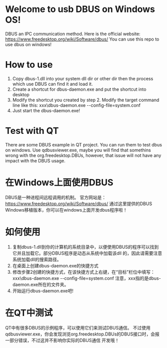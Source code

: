 # Welcome to usb DBUS on Windows OS!
DBUS an IPC communication method.
Here is the official website: https://www.freedesktop.org/wiki/Software/dbus/
You can use this repo to use dbus on windows!
# How to use
1. Copy dbus-1.dll into your system dll dir or other dir then the process which use
   DBUS can find it and load it.
2. Create a shortcut for dbus-daemon.exe and put the shortcut into desktop
3. Modify the shortcut you created by step 2. Modify the target command line like this:
   xxx\dbus-daemon.exe --config-file=system.conf
4. Just start the dbus-daemon.exe!
# Test with QT
There are some DBUS example in QT project. You can run them to test dbus on windows.
Use qdbusviewer.exe, maybe you will find that somethins wrong with the org.freedesktop.DBUs,
however, that issue will not have any impact with the DBUS usage.


# 在Windows上面使用DBUS
DBUS是一种进程间远程调用的机制。
官方网站是： https://www.freedesktop.org/wiki/Software/dbus/
通过这里提供的DBUS Windows移植版本，你可以在windows上面开发dbus程序啦！
# 如何使用
1. 复制dbus-1.dll到你的计算机的系统目录中，以便使用DBUS的程序可以找到它并且加载它。部分DBUS程序是动态从系统中加载该dll
   的，因此请需要注意系统加载dll的搜索路径。
2. 在桌面上创建dbus-daemon.exe的快捷方式
3. 修改步骤2创建的快捷方式，在该快捷方式上右键，在“目标”栏位中填写：xxx\dbus-daemon.exe --config-file=system.conf
   注意，xxx指的是dbus-daemon.exe所在的文件夹。
4. 开始运行dbus-daemon.exe吧!
# 在QT中测试
QT中有很多DBUS的示例程序，可以使用它们来测试DBUS通信。
不过使用qdbusviewer.exe，你会发现浏览org.freedesktop.DBUs的DBUS接口时，会报一部分错误，不过这并不影响你实际的DBUS通信
开发哦！
